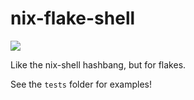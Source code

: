 # nix-flake-shell

![](https://i.imgflip.com/3pc6e0.jpg)

Like the nix-shell hashbang, but for flakes.

See the `tests` folder for examples!
